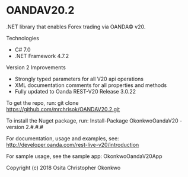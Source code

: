 ﻿# OANDAV20.2

.NET library that enables Forex trading via OANDA© v20.

Technologies
- C# 7.0
- .NET Framework 4.7.2

Version 2 Improvements
- Strongly typed parameters for all V20 api operations
- XML documentation comments for all properties and methods
- Fully updated to Oanda REST-V20 Release 3.0.22

To get the repo, run: git clone https://github.com/mrchrisok/OANDAV20.2.git

To install the Nuget package, run: Install-Package OkonkwoOandaV20 -version 2.#.#.#

For documentation, usage and examples, see: http://developer.oanda.com/rest-live-v20/introduction

For sample usage, see the sample app: OkonkwoOandaV20App

Copyright (c) 2018 Osita Christopher Okonkwo
